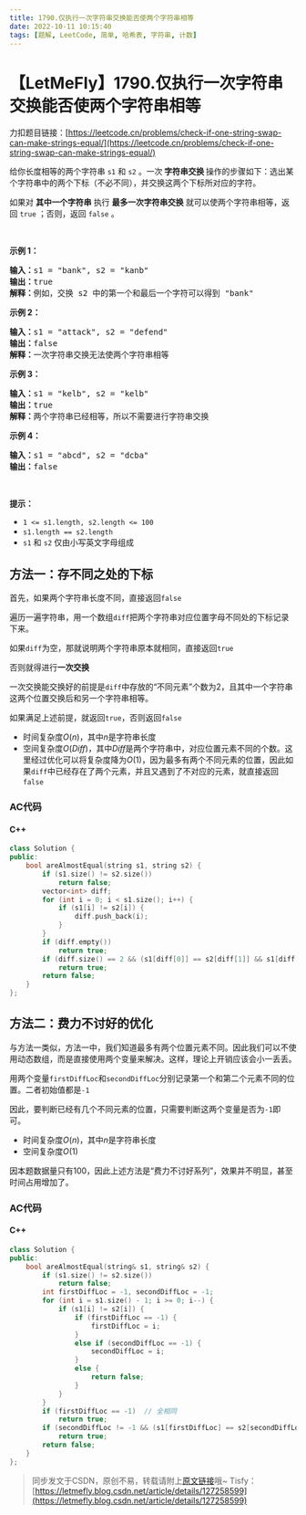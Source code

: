 ```yaml
---
title: 1790.仅执行一次字符串交换能否使两个字符串相等
date: 2022-10-11 10:15:40
tags: [题解, LeetCode, 简单, 哈希表, 字符串, 计数]
---
```


# 【LetMeFly】1790.仅执行一次字符串交换能否使两个字符串相等

力扣题目链接：[https://leetcode.cn/problems/check-if-one-string-swap-can-make-strings-equal/](https://leetcode.cn/problems/check-if-one-string-swap-can-make-strings-equal/)

<p>给你长度相等的两个字符串 <code>s1</code> 和 <code>s2</code> 。一次<strong> 字符串交换 </strong>操作的步骤如下：选出某个字符串中的两个下标（不必不同），并交换这两个下标所对应的字符。</p>

<p>如果对 <strong>其中一个字符串</strong> 执行 <strong>最多一次字符串交换</strong> 就可以使两个字符串相等，返回 <code>true</code> ；否则，返回 <code>false</code> 。</p>

<p> </p>

<p><strong>示例 1：</strong></p>

<pre><strong>输入：</strong>s1 = "bank", s2 = "kanb"
<strong>输出：</strong>true
<strong>解释：</strong>例如，交换 s2 中的第一个和最后一个字符可以得到 "bank"
</pre>

<p><strong>示例 2：</strong></p>

<pre><strong>输入：</strong>s1 = "attack", s2 = "defend"
<strong>输出：</strong>false
<strong>解释：</strong>一次字符串交换无法使两个字符串相等
</pre>

<p><strong>示例 3：</strong></p>

<pre><strong>输入：</strong>s1 = "kelb", s2 = "kelb"
<strong>输出：</strong>true
<strong>解释：</strong>两个字符串已经相等，所以不需要进行字符串交换
</pre>

<p><strong>示例 4：</strong></p>

<pre><strong>输入：</strong>s1 = "abcd", s2 = "dcba"
<strong>输出：</strong>false
</pre>

<p> </p>

<p><strong>提示：</strong></p>

<ul>
	<li><code>1 &lt;= s1.length, s2.length &lt;= 100</code></li>
	<li><code>s1.length == s2.length</code></li>
	<li><code>s1</code> 和 <code>s2</code> 仅由小写英文字母组成</li>
</ul>


    
## 方法一：存不同之处的下标

首先，如果两个字符串长度不同，直接返回```false```

遍历一遍字符串，用一个数组```diff```把两个字符串对应位置字母不同处的下标记录下来。

如果```diff```为空，那就说明两个字符串原本就相同，直接返回```true```

否则就得进行**一次交换**

一次交换能交换好的前提是```diff```中存放的“不同元素”个数为2，且其中一个字符串这两个位置交换后和另一个字符串相等。

如果满足上述前提，就返回```true```，否则返回```false```

+ 时间复杂度$O(n)$，其中$n$是字符串长度
+ 空间复杂度$O(Diff)$，其中$Diff$是两个字符串中，对应位置元素不同的个数。这里经过优化可以将复杂度降为$O(1)$，因为最多有两个不同元素的位置，因此如果```diff```中已经存在了两个元素，并且又遇到了不对应的元素，就直接返回```false```

### AC代码

#### C++

```cpp
class Solution {
public:
    bool areAlmostEqual(string s1, string s2) {
        if (s1.size() != s2.size())
            return false;
        vector<int> diff;
        for (int i = 0; i < s1.size(); i++) {
            if (s1[i] != s2[i]) {
                diff.push_back(i);
            }
        }
        if (diff.empty())
            return true;
        if (diff.size() == 2 && (s1[diff[0]] == s2[diff[1]] && s1[diff[1]] == s2[diff[0]]))
            return true;
        return false;
    }
};
```

## 方法二：费力不讨好的优化

与方法一类似，方法一中，我们知道最多有两个位置元素不同。因此我们可以不使用动态数组，而是直接使用两个变量来解决。这样，理论上开销应该会小一丢丢。

用两个变量```firstDiffLoc```和```secondDiffLoc```分别记录第一个和第二个元素不同的位置。二者初始值都是```-1```

因此，要判断已经有几个不同元素的位置，只需要判断这两个变量是否为```-1```即可。

+ 时间复杂度$O(n)$，其中$n$是字符串长度
+ 空间复杂度$O(1)$

因本题数据量只有100，因此上述方法是“费力不讨好系列”，效果并不明显，甚至时间占用增加了。

### AC代码

#### C++

```cpp
class Solution {
public:
    bool areAlmostEqual(string& s1, string& s2) {
        if (s1.size() != s2.size())
            return false;
        int firstDiffLoc = -1, secondDiffLoc = -1;
        for (int i = s1.size() - 1; i >= 0; i--) {
            if (s1[i] != s2[i]) {
                if (firstDiffLoc == -1) {
                    firstDiffLoc = i;
                }
                else if (secondDiffLoc == -1) {
                    secondDiffLoc = i;
                }
                else {
                    return false;
                }
            }
        }
        if (firstDiffLoc == -1)  // 全相同
            return true;
        if (secondDiffLoc != -1 && (s1[firstDiffLoc] == s2[secondDiffLoc] && s1[secondDiffLoc] == s2[firstDiffLoc]))  // 正好两个不同，且不同的那两个互换后相同了
            return true;
        return false;
    }
};
```

> 同步发文于CSDN，原创不易，转载请附上[原文链接](https://blog.tisfy.eu.org/2022/10/11/LeetCode%201790.%E4%BB%85%E6%89%A7%E8%A1%8C%E4%B8%80%E6%AC%A1%E5%AD%97%E7%AC%A6%E4%B8%B2%E4%BA%A4%E6%8D%A2%E8%83%BD%E5%90%A6%E4%BD%BF%E4%B8%A4%E4%B8%AA%E5%AD%97%E7%AC%A6%E4%B8%B2%E7%9B%B8%E7%AD%89/)哦~
> Tisfy：[https://letmefly.blog.csdn.net/article/details/127258599](https://letmefly.blog.csdn.net/article/details/127258599)
